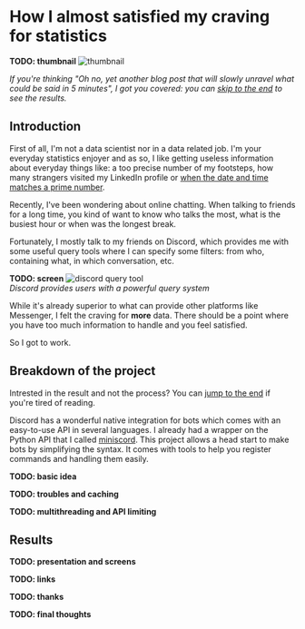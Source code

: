 # How I almost satisfied my craving for statistics

**TODO: thumbnail**
![thumbnail](thumbnail.jpg)

*If you're thinking "Oh no, yet another blog post that will slowly unravel what could be said in 5 minutes", I got you covered: you can [skip to the end](#results) to see the results.*

## Introduction

First of all, I'm not a data scientist nor in a data related job. I'm your everyday statistics enjoyer and as so, I like getting useless information about everyday things like: a too precise number of my footsteps, how many strangers visited my LinkedIn profile or [when the date and time matches a prime number](https://twitter.com/date_prime?lang=fr).

Recently, I've been wondering about online chatting. When talking to friends for a long time, you kind of want to know who talks the most, what is the busiest hour or when was the longest break.

Fortunately, I mostly talk to my friends on Discord, which provides me with some useful query tools where I can specify some filters: from who, containing what, in which conversation, etc.

**TODO: screen**
![discord query tool](discord_query.jpg)<br>
*Discord provides users with a powerful query system*

While it's already superior to what can provide other platforms like Messenger, I felt the craving for **more** data. There should be a point where you have too much information to handle and you feel satisfied.

So I got to work.

## Breakdown of the project

Intrested in the result and not the process? You can [jump to the end](#results) if you're tired of reading.

Discord has a wonderful native integration for bots which comes with an easy-to-use API in several languages. I already had a wrapper on the Python API that I called [miniscord](https://github.com/klemek/miniscord). This project allows a head start to make bots by simplifying the syntax. It comes with tools to help you register commands and handling them easily.

**TODO: basic idea**

**TODO: troubles and caching**

**TODO: multithreading and API limiting**

## Results

**TODO: presentation and screens**

**TODO: links**

**TODO: thanks**

**TODO: final thoughts**
